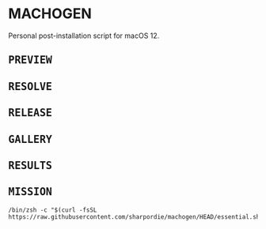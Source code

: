 # MACHOGEN

Personal post-installation script for macOS 12.

## <samp>PREVIEW</samp>
## <samp>RESOLVE</samp>
## <samp>RELEASE</samp>
## <samp>GALLERY</samp>
## <samp>RESULTS</samp>
## <samp>MISSION</samp>

```shell
/bin/zsh -c "$(curl -fsSL https://raw.githubusercontent.com/sharpordie/machogen/HEAD/essential.sh)"
```

